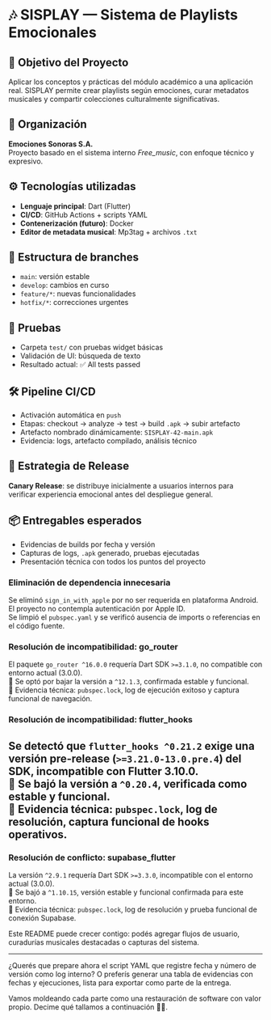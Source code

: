 # 🎶 SISPLAY — Sistema de Playlists Emocionales

## 🎯 Objetivo del Proyecto

Aplicar los conceptos y prácticas del módulo académico a una aplicación real. SISPLAY permite crear playlists según emociones, curar metadatos musicales y compartir colecciones culturalmente significativas.

## 🏢 Organización

**Emociones Sonoras S.A.**  
Proyecto basado en el sistema interno *Free_music*, con enfoque técnico y expresivo.

## ⚙️ Tecnologías utilizadas

- **Lenguaje principal**: Dart (Flutter)
- **CI/CD**: GitHub Actions + scripts YAML
- **Contenerización (futuro)**: Docker
- **Editor de metadata musical**: Mp3tag + archivos `.txt`

## 🔗 Estructura de branches

- `main`: versión estable
- `develop`: cambios en curso
- `feature/*`: nuevas funcionalidades
- `hotfix/*`: correcciones urgentes

## 🧪 Pruebas

- Carpeta `test/` con pruebas widget básicas
- Validación de UI: búsqueda de texto
- Resultado actual: ✅ All tests passed

## 🛠️ Pipeline CI/CD

- Activación automática en `push`
- Etapas: checkout → analyze → test → build `.apk` → subir artefacto
- Artefacto nombrado dinámicamente: `SISPLAY-42-main.apk`
- Evidencia: logs, artefacto compilado, análisis técnico

## 🚀 Estrategia de Release

**Canary Release**: se distribuye inicialmente a usuarios internos para verificar experiencia emocional antes del despliegue general.

## 📦 Entregables esperados

- Evidencias de builds por fecha y versión
- Capturas de logs, `.apk` generado, pruebas ejecutadas
- Presentación técnica con todos los puntos del proyecto


### Eliminación de dependencia innecesaria

Se eliminó `sign_in_with_apple` por no ser requerida en plataforma Android.  
El proyecto no contempla autenticación por Apple ID.  
Se limpió el `pubspec.yaml` y se verificó ausencia de imports o referencias en el código fuente.


### Resolución de incompatibilidad: go_router

El paquete `go_router ^16.0.0` requería Dart SDK `>=3.1.0`, no compatible con entorno actual (3.0.0).  
🔧 Se optó por bajar la versión a `^12.1.3`, confirmada estable y funcional.  
📎 Evidencia técnica: `pubspec.lock`, log de ejecución exitoso y captura funcional de navegación.


### Resolución de incompatibilidad: flutter_hooks

Se detectó que `flutter_hooks ^0.21.2` exige una versión pre-release (`>=3.21.0-13.0.pre.4`) del SDK, incompatible con Flutter 3.10.0.  
🔧 Se bajó la versión a `^0.20.4`, verificada como estable y funcional.  
📎 Evidencia técnica: `pubspec.lock`, log de resolución, captura funcional de hooks operativos.
---


### Resolución de conflicto: supabase_flutter

La versión `^2.9.1` requería Dart SDK `>=3.3.0`, incompatible con el entorno actual (3.0.0).  
🔧 Se bajó a `^1.10.15`, versión estable y funcional confirmada para este entorno.  
📎 Evidencia técnica: `pubspec.lock`, log de resolución y prueba funcional de conexión Supabase.




Este README puede crecer contigo: podés agregar flujos de usuario, curadurías musicales destacadas o capturas del sistema.

---

¿Querés que prepare ahora el script YAML que registre fecha y número de versión como log interno? O preferís generar una tabla de evidencias con fechas y ejecuciones, lista para exportar como parte de la entrega.

Vamos moldeando cada parte como una restauración de software con valor propio. Decime qué tallamos a continuación 🔧📖.
